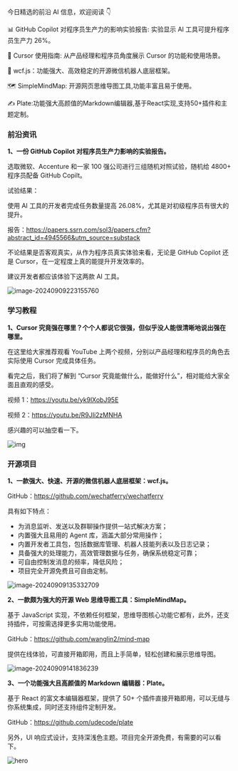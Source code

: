今日精选的前沿 AI 信息，欢迎阅读 👇

📊 GitHub Copilot 对程序员生产力的影响实验报告: 实验显示 AI 工具可提升程序员生产力 26%。

🧠 Cursor 使用指南: 从产品经理和程序员角度展示 Cursor 的功能和使用场景。

🤖 wcf.js：功能强大、高效稳定的开源微信机器人底层框架。

🗺️ SimpleMindMap: 开源网页思维导图工具,功能丰富且易于使用。

✍️ Plate:功能强大高颜值的Markdown编辑器,基于React实现,支持50+插件和主题定制。



### 前沿资讯

**1、一份 GitHub Copilot 对程序员生产力影响的实验报告。**

选取微软、Accenture 和一家 100 强公司进行三组随机对照试验，随机给 4800+ 程序员配备 GitHub Copilt。

试验结果：

使用 AI 工具的开发者完成任务数量提高 26.08%，尤其是对初级程序员有很大的提升。

报告：https://papers.ssrn.com/sol3/papers.cfm?abstract_id=4945566&utm_source=substack

不论结果是否客观真实，从作为程序员真实体验来看，无论是 GitHub Copilot 还是 Cursor，在一定程度上真的能提升开发效率的。

建议开发者都应该体验下这两款 AI 工具。

![image-20240909223155760](https://cdn.jsdelivr.net/gh/freelander/oss@master/ai-daily/2024-09-09/image-20240909223155760.png)

### 学习教程

**1、Cursor 究竟强在哪里？个个人都说它很强，但似乎没人能很清晰地说出强在哪里。**

在这里给大家推荐观看 YouTube 上两个视频，分别以产品经理和程序员的角色去实际使用 Cursor 完成具体任务。

看完之后，我们将了解到 “Cursor 究竟能做什么，能做好什么”，相对能给大家全面且直观的感受。

视频 1：https://youtu.be/yk9lXobJ95E

视频 2：https://youtu.be/R9JIi2zMNHA

感兴趣的可以抽空看一下。

![img](https://cdn.jsdelivr.net/gh/freelander/oss@master/ai-daily/2024-09-09/maxresdefault.jpg)



### 开源项目

**1、一款强大、快速、开源的微信机器人底层框架：wcf.js。**

GitHub：https://github.com/wechatferry/wechatferry

具有如下特点：

- 为消息监听、发送以及群聊操作提供一站式解决方案；
- 内置强大且易用的 Agent 库，涵盖大部分常用操作；
- 内置开发者工具包，包括数据库管理、机器人技能列表以及日志记录；
- 具备强大的处理能力，高效管理数据与任务，确保系统稳定可靠；
- 可自由控制发消息的频率，降低风险；
- 项目完全开源免费且可自由定制。

![image-20240909135332709](https://cdn.jsdelivr.net/gh/freelander/oss@master/ai-daily/2024-09-09/image-20240909135332709.png)



**2、一款颇为强大的开源 Web 思维导图工具：SimpleMindMap。**

基于 JavaScript 实现，不依赖任何框架，思维导图核心功能它都有，此外，还支持插件，可按需选择更多实用功能使用。

GitHub：https://github.com/wanglin2/mind-map

提供在线体验，可直接开箱即用，而且上手简单，轻松创建和展示思维导图。

![image-20240909141836239](https://cdn.jsdelivr.net/gh/freelander/oss@master/ai-daily/2024-09-09/image-20240909141836239.png)

**3、一个功能强大且高颜值的 Markdown 编辑器：Plate。**

基于 React 的富文本编辑器框架，提供了 50+ 个插件直接开箱即用，可以无缝与你系统集成，同时还支持组件定制开发。

GitHub：https://github.com/udecode/plate

另外，UI 响应式设计，支持深浅色主题。项目完全开源免费，有需要的可以看下。

![hero](https://cdn.jsdelivr.net/gh/freelander/oss@master/ai-daily/2024-09-09/og.png)


